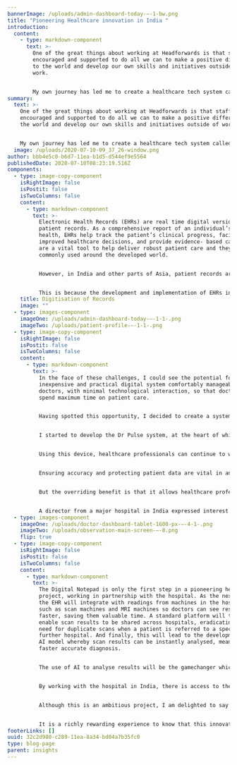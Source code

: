 ```yaml
---
bannerImage: /uploads/admin-dashboard-today-–-1-bw.png
title: "Pioneering Healthcare innovation in India "
introduction:
  content:
    - type: markdown-component
      text: >-
        One of the great things about working at Headforwards is that staff are
        encouraged and supported to do all we can to make a positive difference
        to the world and develop our own skills and initiatives outside of
        work. 


        My own journey has led me to create a healthcare tech system called Doctor Pulse, initially for Electronic Health Records, which is being trialled and developed in partnership with a hospital in India.
summary:
  text: >-
    One of the great things about working at Headforwards is that staff are
    encouraged and supported to do all we can to make a positive difference to
    the world and develop our own skills and initiatives outside of work.


    My own journey has led me to create a healthcare tech system called Doctor Pulse, initially for Electronic Health Records, which is being trialled and developed in partnership with a hospital in India.
  image: /uploads/2020-07-10-09_37_26-window.png
author: bbb4e5c0-b6d7-11ea-b1d5-d544ef9e5564
publishedDate: 2020-07-10T08:23:19.516Z
components:
  - type: image-copy-component
    isRightImage: false
    isPostit: false
    isTwoColumns: false
    content:
      - type: markdown-component
        text: >-
          Electronic Health Records (EHRs) are real time digital versions of
          patient records. As a comprehensive report of an individual’s overall
          health, EHRs help track the patient’s clinical progress, facilitate
          improved healthcare decisions, and provide evidence- based care. They
          are a vital tool to help deliver robust patient care and they are
          commonly used around the developed world. 


          However, in India and other parts of Asia, patient records are still mainly paper based in government-owned hospitals and they are used by only a few private hospitals. Despite initiatives such as the government’s flagship Digital India programme, adoption of EHRs remains extremely low. 


          This is because the development and implementation of EHRs involve a great number of challenges. As well as the need for high initial investment and concern about data security, acceptance of EHR by doctors is also perceived as a significant barrier. Electronic heath records are seen to be creating more work for healthcare professionals, many of whom do not have a high degree of computer literacy. They see new software and the need for software training as an unwelcome additional time pressure. In India, the patient to doctor ratio is an astounding 10,000:1, so there is enormous pressure on the time of doctors.
    title: Digitisation of Records
    image: ""
  - type: images-component
    imageOne: /uploads/admin-dashboard-today-–-1-1-.png
    imageTwo: /uploads/patient-profile-–-1-1-.png
  - type: image-copy-component
    isRightImage: false
    isPostit: false
    isTwoColumns: false
    content:
      - type: markdown-component
        text: >-
          In the face of these challenges, I could see the potential for an
          inexpensive and practical digital system comfortably manageable by
          doctors, with minimal technological interaction, so that doctors can
          spend maximum time on patient care. 


          Having spotted this opportunity, I decided to create a system that could work in harmony with doctors’ normal daily routines and that would require no special technical or PC skills to use. This means that digitization can be introduced to healthcare settings in India with minimal disruption. 


          I started to develop the Dr Pulse system, at the heart of which is a specially designed Digital Notepad, similar to an Amazon Kindle. 


          Using this device, healthcare professionals can continue to write their observations and notes naturally as if they were writing on paper, using a stylus. These notes can be transferred and saved to the EHR system with a simple button press, built into the notepad.  


          Ensuring accuracy and protecting patient data are vital in any EHR system, so the Digital Notepad has built-in security features to ensure the safe and secure transfer of patient notes. A further benefit of this system is that it is very cost-effective to produce, which is also an important consideration. It will run using open-source Android software, making it easier for hospitals to integrate it into their existing systems. 


          But the overriding benefit is that it allows healthcare professional to update patient notes ‘on the run’ while they are doing their normal daily rounds. This makes Doctor Pulse perfectly suited to the working practices and culture of Indian hospitals. 


          A director from a major hospital in India expressed interest in the Dr Pulse approach and asked me to develop a working prototype of the Digital Notepad, which the hospital trialled in late 2019.  This has led to really useful feedback and suggestions for additional features which are now allowing me to fine tune the product.
  - type: images-component
    imageOne: /uploads/doctor-dashboard-tablet-1600-px-–-4-1-.png
    imageTwo: /uploads/observation-main-screen-–-8.png
    flip: true
  - type: image-copy-component
    isRightImage: false
    isPostit: false
    isTwoColumns: false
    content:
      - type: markdown-component
        text: >-
          The Digital Notepad is only the first step in a pioneering health tech
          project, working in partnership with the hospital. As the next step,
          the EHR will integrate with readings from machines in the hospital
          such as scan machines and MRI machines so doctors can see results
          faster, saving them valuable time. A standard platform will then
          enable scan results to be shared across hospitals, eradicating the
          need for duplicate scans when a patient is referred to a specialist or
          further hospital. And finally, this will lead to the development of an
          AI model whereby scan results can be instantly analysed, meaning
          faster accurate diagnosis. 


          The use of AI to analyse results will be the gamechanger which will create a step change in the quality of patient care that can be delivered by hospitals. 


          By working with the hospital in India, there is access to the kind of volume and breadth of patients that is required to build and test an AI model of this kind. Once created and trialled in India, the market potential for such an AI system is truly global. 


          Although this is an ambitious project, I am delighted to say that Doctor Pulse is now well on the way to a full launch. 


          It is a richly rewarding experience to know that this innovation can make such a difference and to help bring new technologies to hospitals in India and elsewhere, leading to improved patient care and potentially saving lives.
footerLinks: []
uuid: 32c2d980-c289-11ea-8a34-bd04a7b35fc0
type: blog-page
parent: insights
---
```

